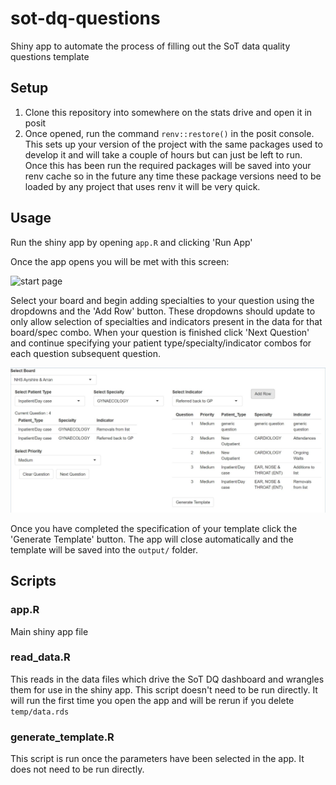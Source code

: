 # sot-dq-questions

Shiny app to automate the process of filling out the SoT data quality questions template

## Setup

1. Clone this repository into somewhere on the stats drive and open it in posit
2. Once opened, run the command `renv::restore()` in the posit console.
This sets up your version of the project with the same packages used to develop it
and will take a couple of hours but can just be left to run.
Once this has been run the required packages will be saved into your renv cache
so in the future any time these package versions need to be loaded by any
project that uses renv it will be very quick.

## Usage

Run the shiny app by opening `app.R` and clicking 'Run App'

Once the app opens you will be met with this screen:

<img src="image/app_start_page.JPG" alt="start page" width="10"/>

Select your board and begin adding specialties to your question using the
dropdowns and the 'Add Row' button. These dropdowns should update to only
allow selection of specialties and indicators present in the data for that
board/spec combo. When your question is finished click 'Next Question' and
continue specifying your patient type/specialty/indicator combos for each
question subsequent question.

![alt text](images/app_in_use.JPG)

Once you have completed the specification of your template click the 
'Generate Template' button. The app will close automatically and the template
will be saved into the `output/` folder.

## Scripts

### app.R

Main shiny app file

### read_data.R

This reads in the data files which drive the SoT DQ dashboard and wrangles them
for use in the shiny app. This script doesn't need to be run directly. It will
run the first time you open the app and will be rerun if you delete
`temp/data.rds`

### generate_template.R

This script is run once the parameters have been selected in the app. It does
not need to be run directly.